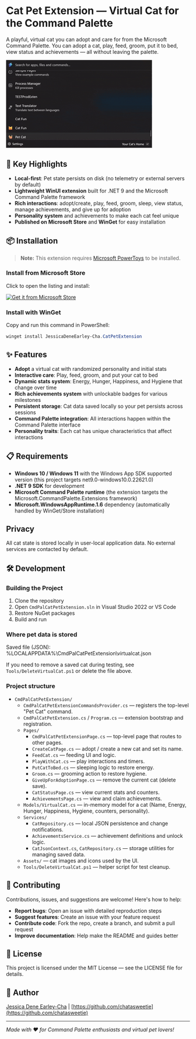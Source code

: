 # Cat Pet Extension — Virtual Cat for the Command Palette

A playful, virtual cat you can adopt and care for from the Microsoft Command Palette. You can adopt a cat, play, feed, groom, put it to bed, view status and achievements — all without leaving the palette.

![Cat Pet Extension Demo](CmdPalCatPetExtension/Assets/catpetdemo.gif)

## 🎯 Key Highlights

- **Local-first**: Pet state persists on disk (no telemetry or external servers by default)
- **Lightweight WinUI extension** built for .NET 9 and the Microsoft Command Palette framework
- **Rich interactions**: adopt/create, play, feed, groom, sleep, view status, manage achievements, and give up for adoption
- **Personality system** and achievements to make each cat feel unique
- **Published on Microsoft Store** and **WinGet** for easy installation

## 📦 Installation

> **Note:** This extension requires [Microsoft PowerToys](https://apps.microsoft.com/detail/xp89dcgq3k6vld) to be installed.

### Install from Microsoft Store

Click to open the listing and install:

[![Get it from Microsoft Store](https://img.shields.io/badge/Microsoft%20Store-Install-blue?logo=windows)](https://apps.microsoft.com/detail/9mwhs2r9t35v)

### Install with WinGet

Copy and run this command in PowerShell:

```powershell
winget install JessicaDeneEarley-Cha.CatPetExtension
```

## ✨ Features

- **Adopt** a virtual cat with randomized personality and initial stats
- **Interactive care**: Play, feed, groom, and put your cat to bed
- **Dynamic stats system**: Energy, Hunger, Happiness, and Hygiene that change over time
- **Rich achievements system** with unlockable badges for various milestones
- **Persistent storage**: Cat data saved locally so your pet persists across sessions
- **Command Palette integration**: All interactions happen within the Command Palette interface
- **Personality traits**: Each cat has unique characteristics that affect interactions




## 📋 Requirements

- **Windows 10 / Windows 11** with the Windows App SDK supported version (this project targets net9.0-windows10.0.22621.0)
- **.NET 9 SDK** for development
- **Microsoft Command Palette runtime** (the extension targets the Microsoft.CommandPalette.Extensions framework)
- **Microsoft.WindowsAppRuntime.1.6** dependency (automatically handled by WinGet/Store installation)

## Privacy

All cat state is stored locally in user-local application data. No external services are contacted by default.

## 🛠️ Development

### Building the Project
1. Clone the repository
2. Open `CmdPalCatPetExtension.sln` in Visual Studio 2022 or VS Code
3. Restore NuGet packages
4. Build and run

### Where pet data is stored

Saved file (JSON):
%LOCALAPPDATA%\CmdPalCatPetExtension\virtualcat.json

If you need to remove a saved cat during testing, see `Tools/DeleteVirtualCat.ps1` or delete the file above.

### Project structure

- `CmdPalCatPetExtension/`
  - `CmdPalCatPetExtensionCommandsProvider.cs` — registers the top-level "Pet Cat" command.
  - `CmdPalCatPetExtension.cs` / `Program.cs` — extension bootstrap and registration.
  - `Pages/`
    - `CmdPalCatPetExtensionPage.cs` — top-level page that routes to other pages.
    - `CreateCatPage.cs` — adopt / create a new cat and set its name.
    - `FeedCat.cs` — feeding UI and logic.
    - `PlayWithCat.cs` — play interactions and timers.
    - `PutCatToBed.cs` — sleeping logic to restore energy.
    - `Groom.cs` — grooming action to restore hygiene.
    - `GiveUpForAdoptionPage.cs` — remove the current cat (delete save).
    - `CatStatusPage.cs` — view current stats and counters.
    - `AchievementsPage.cs` — view and claim achievements.
  - `Models/VirtualCat.cs` — in-memory model for a cat (Name, Energy, Hunger, Happiness, Hygiene, counters, personality).
  - `Services/`
    - `CatRepository.cs` — local JSON persistence and change notifications.
    - `AchievementsService.cs` — achievement definitions and unlock logic.
    - `CatJsonContext.cs`, `CatRepository.cs` — storage utilities for managing saved data.
  - `Assets/` — cat images and icons used by the UI.
  - `Tools/DeleteVirtualCat.ps1` — helper script for test cleanup.

## 🤝 Contributing

Contributions, issues, and suggestions are welcome! Here's how to help:

- **Report bugs**: Open an issue with detailed reproduction steps
- **Suggest features**: Create an issue with your feature request
- **Contribute code**: Fork the repo, create a branch, and submit a pull request
- **Improve documentation**: Help make the README and guides better


## 📄 License

This project is licensed under the MIT License — see the LICENSE file for details.

## 👤 Author

[Jessica Dene Earley-Cha](htthttps://www.jessicadeneearley-cha.com/)  |  [https://github.com/chatasweetie](https://github.com/chatasweetie)

---

*Made with ❤️ for Command Palette enthusiasts and virtual pet lovers!*